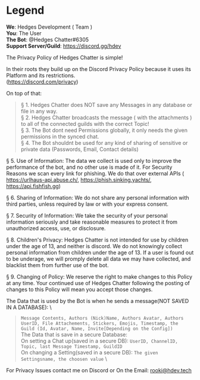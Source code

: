 
# Legend

**We**: Hedges Development ( Team ) \
**You**: The User \
**The Bot**: @Hedges Chatter#6305 \
**Support Server/Guild**: https://discord.gg/hdev 

The Privacy Policy of Hedges Chatter is simple!

In their roots they build up on the Discord Privacy Policy because it uses its Platform and its restrictions. \
(https://discord.com/privacy)

On top of that:
> § 1. Hedges Chatter does NOT save any Messages in any database or file in any way. \
> § 2. Hedges Chatter broadcasts the message ( with the attachments ) to all of the connected guilds with the correct Topic! \
> § 3. The Bot dont need Permissions globally, it only needs the given permissions in the synced chat. \
> § 4. The Bot shouldnt be used for any kind of sharing of sensitive or private data (Passwords, Email, Contact details)

§ 5. Use of Information:
The data we collect is used only to improve the performance of the bot, and no other use is made of it. For Security Reasons we scan every link for phishing. We do that over external APIs ( https://urlhaus-api.abuse.ch/, https://phish.sinking.yachts/, https://api.fishfish.gg)

§ 6. Sharing of Information:
We do not share any personal information with third parties, unless required by law or with your express consent.

§ 7. Security of Information:
We take the security of your personal information seriously and take reasonable measures to protect it from unauthorized access, use, or disclosure.

§ 8. Children's Privacy:
Hedges Chatter is not intended for use by children under the age of 13, and neither is discord. We do not knowingly collect personal information from children under the age of 13. If a user is found out to be underage, we will promply delete all data we may have collected, and blacklist them from further use of the bot.

§ 9. Changing of Policy:
We reserve the right to make changes to this Policy at any time. Your continued use of Hedges Chatter following the posting of changes to this Policy will mean you accept those changes.

The Data that is used by the Bot is when he sends a message(NOT SAVED IN A DATABASE): \
> `Message Contents, Authors (Nick)Name, Authors Avatar, Authors UserID, File Attachements, Stickers, Emojis, Timestamp, the Guild (Id, Avatar, Name, Invite[Depending on the Config])`\
The Data that is save in a secure Database: \
> On setting a Chat up(saved in a secure DB): `UserID, ChannelID, Topic, last Message Timestamp, GuildID` \
> On changing a Setting(saved in a secure DB): `The given Settingsname, the choosen value` \

For Privacy Issues contact me on Discord or On the Email: rooki@hdev.tech
